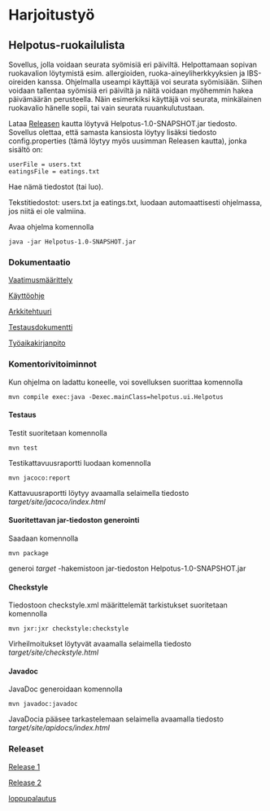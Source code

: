# Harjoitustyö

## Helpotus-ruokailulista

Sovellus, jolla voidaan seurata syömisiä eri päiviltä. Helpottamaan sopivan ruokavalion löytymistä esim. allergioiden, ruoka-aineyliherkkyyksien ja IBS-oireiden kanssa. 
Ohjelmalla useampi käyttäjä voi seurata syömisiään. Siihen voidaan tallentaa syömisiä eri päiviltä ja näitä voidaan myöhemmin hakea päivämäärän perusteella. Näin esimerkiksi käyttäjä voi seurata, minkälainen ruokavalio hänelle sopii, tai vain seurata ruuankulutustaan.

Lataa [Releasen](https://github.com/KilpiV/ot-harjoitustyo/releases/tag/loppupalautus) kautta löytyvä Helpotus-1.0-SNAPSHOT.jar tiedosto.
Sovellus olettaa, että samasta kansiosta löytyy lisäksi tiedosto config.properties (tämä löytyy myös uusimman Releasen kautta), jonka sisältö on:
```
userFile = users.txt
eatingsFile = eatings.txt
```
Hae nämä tiedostot (tai luo).

Tekstitiedostot: users.txt ja eatings.txt, luodaan automaattisesti ohjelmassa, jos niitä ei ole valmiina. 

Avaa ohjelma komennolla
```
java -jar Helpotus-1.0-SNAPSHOT.jar
```

### Dokumentaatio

[Vaatimusmäärittely](https://github.com/KilpiV/ot-harjoitustyo/blob/master/Dokumentaatio/Vaatimusm%C3%A4%C3%A4rittely_Helpotus.md)

[Käyttöohje](https://github.com/KilpiV/ot-harjoitustyo/blob/master/Dokumentaatio/K%C3%A4ytt%C3%B6ohje.md)

[Arkkitehtuuri](https://github.com/KilpiV/ot-harjoitustyo/blob/master/Dokumentaatio/Arkkitehtuuri.md)

[Testausdokumentti](https://github.com/KilpiV/ot-harjoitustyo/blob/master/Dokumentaatio/Testausdokumentti.md)

[Työaikakirjanpito](https://github.com/KilpiV/ot-harjoitustyo/blob/master/Dokumentaatio/Ty%C3%B6aikakirjanpito.md)


### Komentorivitoiminnot

Kun ohjelma on ladattu koneelle, voi sovelluksen suorittaa komennolla
```
mvn compile exec:java -Dexec.mainClass=helpotus.ui.Helpotus
```

#### Testaus

Testit suoritetaan komennolla

```
mvn test
```

Testikattavuusraportti luodaan komennolla

```
mvn jacoco:report
```
Kattavuusraportti löytyy avaamalla selaimella tiedosto *target/site/jacoco/index.html*


#### Suoritettavan jar-tiedoston generointi

Saadaan komennolla

```
mvn package
```
generoi *target* -hakemistoon jar-tiedoston Helpotus-1.0-SNAPSHOT.jar


#### Checkstyle

Tiedostoon checkstyle.xml määrittelemät tarkistukset suoritetaan komennolla

```
mvn jxr:jxr checkstyle:checkstyle
```

Virheilmoitukset löytyvät avaamalla selaimella tiedosto *target/site/checkstyle.html*

#### Javadoc

JavaDoc generoidaan komennolla

```
mvn javadoc:javadoc
```

JavaDocia pääsee tarkastelemaan selaimella avaamalla tiedosto *target/site/apidocs/index.html*


### Releaset
[Release 1](https://github.com/KilpiV/ot-harjoitustyo/releases/tag/viikko5)

[Release 2](https://github.com/KilpiV/ot-harjoitustyo/releases/tag/viikko6)

[loppupalautus](https://github.com/KilpiV/ot-harjoitustyo/releases/tag/loppupalautus)

